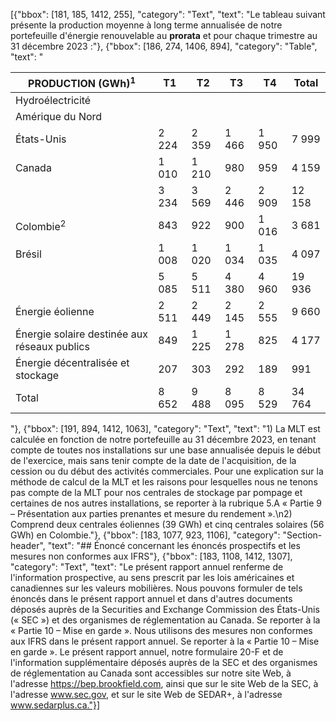 [{"bbox": [181, 185, 1412, 255], "category": "Text", "text": "Le tableau suivant présente la production moyenne à long terme annualisée de notre portefeuille d'énergie renouvelable au **prorata** et pour chaque trimestre au 31 décembre 2023 :"}, {"bbox": [186, 274, 1406, 894], "category": "Table", "text": "<table><thead><tr><th>PRODUCTION (GWh)<sup>1</sup></th><th>T1</th><th>T2</th><th>T3</th><th>T4</th><th>Total</th></tr></thead><tbody><tr><td>Hydroélectricité</td><td></td><td></td><td></td><td></td><td></td></tr><tr><td>Amérique du Nord</td><td></td><td></td><td></td><td></td><td></td></tr><tr><td>États-Unis</td><td>2 224</td><td>2 359</td><td>1 466</td><td>1 950</td><td>7 999</td></tr><tr><td>Canada</td><td>1 010</td><td>1 210</td><td>980</td><td>959</td><td>4 159</td></tr><tr><td></td><td>3 234</td><td>3 569</td><td>2 446</td><td>2 909</td><td>12 158</td></tr><tr><td>Colombie<sup>2</sup></td><td>843</td><td>922</td><td>900</td><td>1 016</td><td>3 681</td></tr><tr><td>Brésil</td><td>1 008</td><td>1 020</td><td>1 034</td><td>1 035</td><td>4 097</td></tr><tr><td></td><td>5 085</td><td>5 511</td><td>4 380</td><td>4 960</td><td>19 936</td></tr><tr><td>Énergie éolienne</td><td>2 511</td><td>2 449</td><td>2 145</td><td>2 555</td><td>9 660</td></tr><tr><td>Énergie solaire destinée aux réseaux publics</td><td>849</td><td>1 225</td><td>1 278</td><td>825</td><td>4 177</td></tr><tr><td>Énergie décentralisée et stockage</td><td>207</td><td>303</td><td>292</td><td>189</td><td>991</td></tr><tr><td>Total</td><td>8 652</td><td>9 488</td><td>8 095</td><td>8 529</td><td>34 764</td></tr></tbody></table>"}, {"bbox": [191, 894, 1412, 1063], "category": "Text", "text": "1) La MLT est calculée en fonction de notre portefeuille au 31 décembre 2023, en tenant compte de toutes nos installations sur une base annualisée depuis le début de l'exercice, mais sans tenir compte de la date de l'acquisition, de la cession ou du début des activités commerciales. Pour une explication sur la méthode de calcul de la MLT et les raisons pour lesquelles nous ne tenons pas compte de la MLT pour nos centrales de stockage par pompage et certaines de nos autres installations, se reporter à la rubrique 5.A « Partie 9 – Présentation aux parties prenantes et mesure du rendement ».\n2) Comprend deux centrales éoliennes (39 GWh) et cinq centrales solaires (56 GWh) en Colombie."}, {"bbox": [183, 1077, 923, 1106], "category": "Section-header", "text": "## Énoncé concernant les énoncés prospectifs et les mesures non conformes aux IFRS"}, {"bbox": [183, 1108, 1412, 1307], "category": "Text", "text": "Le présent rapport annuel renferme de l'information prospective, au sens prescrit par les lois américaines et canadiennes sur les valeurs mobilières. Nous pouvons formuler de tels énoncés dans le présent rapport annuel et dans d'autres documents déposés auprès de la Securities and Exchange Commission des États-Unis (« SEC ») et des organismes de réglementation au Canada. Se reporter à la « Partie 10 – Mise en garde ». Nous utilisons des mesures non conformes aux IFRS dans le présent rapport annuel. Se reporter à la « Partie 10 – Mise en garde ». Le présent rapport annuel, notre formulaire 20-F et de l'information supplémentaire déposés auprès de la SEC et des organismes de réglementation au Canada sont accessibles sur notre site Web, à l'adresse https://bep.brookfield.com, ainsi que sur le site Web de la SEC, à l'adresse www.sec.gov, et sur le site Web de SEDAR+, à l'adresse www.sedarplus.ca."}]